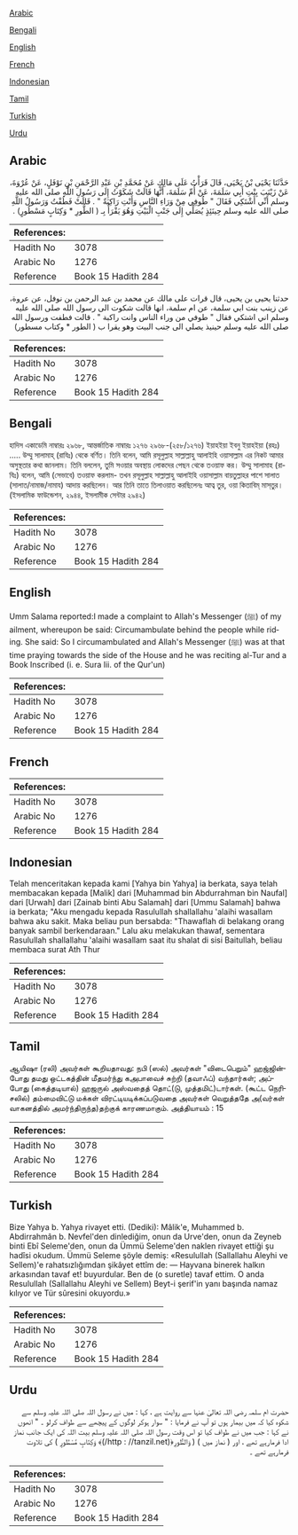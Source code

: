 [Arabic](#arabic)

[Bengali](#bengali)

[English](#english)

[French](#french)

[Indonesian](#indonesian)

[Tamil](#tamil)

[Turkish](#turkish)

[Urdu](#urdu)

## Arabic


<div dir="rtl" lang="ar" style={{fontSize:'larger',backgroundColor:'#f8f9fa',padding:20}}>
حَدَّثَنَا يَحْيَى بْنُ يَحْيَى، قَالَ قَرَأْتُ عَلَى مَالِكٍ عَنْ مُحَمَّدِ بْنِ عَبْدِ الرَّحْمَنِ بْنِ نَوْفَلٍ، عَنْ عُرْوَةَ، عَنْ زَيْنَبَ بِنْتِ أَبِي سَلَمَةَ، عَنْ أُمِّ سَلَمَةَ، أَنَّهَا قَالَتْ شَكَوْتُ إِلَى رَسُولِ اللَّهِ صلى الله عليه وسلم أَنِّي أَشْتَكِي فَقَالَ ‏"‏ طُوفِي مِنْ وَرَاءِ النَّاسِ وَأَنْتِ رَاكِبَةٌ ‏"‏ ‏.‏ قَالَتْ فَطُفْتُ وَرَسُولُ اللَّهِ صلى الله عليه وسلم حِينَئِذٍ يُصَلِّي إِلَى جَنْبِ الْبَيْتِ وَهُوَ يَقْرَأُ بِـ ‏(‏ الطُّورِ * وَكِتَابٍ مَسْطُورٍ‏)‏ ‏.‏
</div>
<div style={{backgroundColor:'#f8f9fa',padding:20, marginBottom: 10}}><table> <thead> <tr> <th>References:</th> <th></th> </tr> </thead> <tbody><tr><td>Hadith No</td><td>3078</td></tr><tr><td>Arabic No</td><td>1276</td></tr><tr><td>Reference</td><td>Book 15 Hadith 284</td></tr></tbody></table></div>


<div dir="rtl" lang="ar" style={{fontSize:'larger',backgroundColor:'#f8f9fa',padding:20}}>
حدثنا يحيى بن يحيى، قال قرات على مالك عن محمد بن عبد الرحمن بن نوفل، عن عروة، عن زينب بنت ابي سلمة، عن ام سلمة، انها قالت شكوت الى رسول الله صلى الله عليه وسلم اني اشتكي فقال " طوفي من وراء الناس وانت راكبة " . قالت فطفت ورسول الله صلى الله عليه وسلم حينيذ يصلي الى جنب البيت وهو يقرا ب ( الطور * وكتاب مسطور)
</div>
<div style={{backgroundColor:'#f8f9fa',padding:20, marginBottom: 10}}><table> <thead> <tr> <th>References:</th> <th></th> </tr> </thead> <tbody><tr><td>Hadith No</td><td>3078</td></tr><tr><td>Arabic No</td><td>1276</td></tr><tr><td>Reference</td><td>Book 15 Hadith 284</td></tr></tbody></table></div>

## Bengali


<div dir="ltr" lang="bn" style={{fontSize:'larger',backgroundColor:'#f8f9fa',padding:20}}>
হাদিস একাডেমি নাম্বারঃ ২৯৬৮, আন্তর্জাতিক নাম্বারঃ ১২৭৬ ২৯৬৮-(২৫৮/১২৭৬) ইয়াহইয়া ইবনু ইয়াহইয়া (রহঃ) ..... উম্মু সালামাহ্ (রাযিঃ) থেকে বর্ণিত। তিনি বলেন, আমি রসূলুল্লাহ সাল্লাল্লাহু আলাইহি ওয়াসাল্লাম এর নিকট আমার অসুস্থতার কথা জানলাম। তিনি বললেন, তুমি সওয়ার অবস্থায় লোকদের পেছন থেকে তওয়াফ কর। উম্মু সালামাহ (রাযিঃ) বলেন, আমি (সেভাবে) তওয়াফ করলাম- তখন রসূলুল্লাহ সাল্লাল্লাহু আলাইহি ওয়াসাল্লাম বায়তুল্লাহর পাশে সালাত (সালাত/নামাজ/নামায) আদায় করছিলেন। আর তিনি তাতে তিলাওয়াত করছিলেনঃ আত্ব তুর, ওয়া কিতাবিম্ মাস্‌তুর। (ইসলামিক ফাউন্ডেশন, ২৯৪৪, ইসলামীক সেন্টার ২৯৪২)
</div>
<div style={{backgroundColor:'#f8f9fa',padding:20, marginBottom: 10}}><table> <thead> <tr> <th>References:</th> <th></th> </tr> </thead> <tbody><tr><td>Hadith No</td><td>3078</td></tr><tr><td>Arabic No</td><td>1276</td></tr><tr><td>Reference</td><td>Book 15 Hadith 284</td></tr></tbody></table></div>

## English


<div dir="ltr" lang="en" style={{fontSize:'larger',backgroundColor:'#f8f9fa',padding:20}}>
Umm Salama reported:I made a complaint to Allah's Messenger (ﷺ) of my ailment, whereupon be said: Circumambulate behind the people while riding. She said: So I circumambulated and Allah's Messenger (ﷺ) was at that time praying towards the side of the House and he was reciting al-Tur and a Book Inscribed (i. e. Sura Iii. of the Qur'un)
</div>
<div style={{backgroundColor:'#f8f9fa',padding:20, marginBottom: 10}}><table> <thead> <tr> <th>References:</th> <th></th> </tr> </thead> <tbody><tr><td>Hadith No</td><td>3078</td></tr><tr><td>Arabic No</td><td>1276</td></tr><tr><td>Reference</td><td>Book 15 Hadith 284</td></tr></tbody></table></div>

## French


<div dir="ltr" lang="fr" style={{fontSize:'larger',backgroundColor:'#f8f9fa',padding:20}}>

</div>
<div style={{backgroundColor:'#f8f9fa',padding:20, marginBottom: 10}}><table> <thead> <tr> <th>References:</th> <th></th> </tr> </thead> <tbody><tr><td>Hadith No</td><td>3078</td></tr><tr><td>Arabic No</td><td>1276</td></tr><tr><td>Reference</td><td>Book 15 Hadith 284</td></tr></tbody></table></div>

## Indonesian


<div dir="ltr" lang="id" style={{fontSize:'larger',backgroundColor:'#f8f9fa',padding:20}}>
Telah menceritakan kepada kami [Yahya bin Yahya] ia berkata, saya telah membacakan kepada [Malik] dari [Muhammad bin Abdurrahman bin Naufal] dari [Urwah] dari [Zainab binti Abu Salamah] dari [Ummu Salamah] bahwa ia berkata; "Aku mengadu kepada Rasulullah shallallahu 'alaihi wasallam bahwa aku sakit. Maka beliau pun bersabda: "Thawaflah di belakang orang banyak sambil berkendaraan." Lalu aku melakukan thawaf, sementara Rasulullah shallallahu 'alaihi wasallam saat itu shalat di sisi Baitullah, beliau membaca surat Ath Thur
</div>
<div style={{backgroundColor:'#f8f9fa',padding:20, marginBottom: 10}}><table> <thead> <tr> <th>References:</th> <th></th> </tr> </thead> <tbody><tr><td>Hadith No</td><td>3078</td></tr><tr><td>Arabic No</td><td>1276</td></tr><tr><td>Reference</td><td>Book 15 Hadith 284</td></tr></tbody></table></div>

## Tamil


<div dir="ltr" lang="ta" style={{fontSize:'larger',backgroundColor:'#f8f9fa',padding:20}}>
ஆயிஷா (ரலி) அவர்கள் கூறியதாவது: நபி (ஸல்) அவர்கள் "விடைபெறும்" ஹஜ்ஜின்போது தமது ஒட்டகத்தின் மீதமர்ந்து கஅபாவைச் சுற்றி (தவாஃப்) வந்தார்கள்; அப்போது (கைத்தடியால்) ஹஜருல் அஸ்வதைத் தொட்(டு, முத்தமிட்)டார்கள். (கூட்ட நெரிசலில்) தம்மைவிட்டு மக்கள் விரட்டியடிக்கப்படுவதை அவர்கள் வெறுத்ததே அ(வர்கள் வாகனத்தில் அமர்ந்திருந்த)தற்குக் காரணமாகும். அத்தியாயம் : 15
</div>
<div style={{backgroundColor:'#f8f9fa',padding:20, marginBottom: 10}}><table> <thead> <tr> <th>References:</th> <th></th> </tr> </thead> <tbody><tr><td>Hadith No</td><td>3078</td></tr><tr><td>Arabic No</td><td>1276</td></tr><tr><td>Reference</td><td>Book 15 Hadith 284</td></tr></tbody></table></div>

## Turkish


<div dir="ltr" lang="tr" style={{fontSize:'larger',backgroundColor:'#f8f9fa',padding:20}}>
Bize Yahya b. Yahya rivayet etti. (Dediki): Mâlik'e, Muhammed b. Abdirrahmân b. Nevfel'den dinlediğim, onun da Urve'den, onun da Zeyneb binti Ebî Seleme'den, onun da Ümmü Seleme'den naklen rivayet ettiği şu hadîsi okudum. Ümmü Seleme şöyle demiş: «Resulullah (Sallallahu Aleyhi ve Sellem)'e rahatsızlığımdan şikâyet ettîm de: — Hayvana binerek halkın arkasından tavaf et! buyurdular. Ben de (o suretle) tavaf ettim. O anda Resulullah (Sallallahu Aleyhi ve Sellem) Beyt-i şerif'in yanı başında namaz kılıyor ve Tür sûresini okuyordu.»
</div>
<div style={{backgroundColor:'#f8f9fa',padding:20, marginBottom: 10}}><table> <thead> <tr> <th>References:</th> <th></th> </tr> </thead> <tbody><tr><td>Hadith No</td><td>3078</td></tr><tr><td>Arabic No</td><td>1276</td></tr><tr><td>Reference</td><td>Book 15 Hadith 284</td></tr></tbody></table></div>

## Urdu


<div dir="rtl" lang="ur" style={{fontSize:'larger',backgroundColor:'#f8f9fa',padding:20}}>
حضرت ام سلمہ رضی اللہ تعالیٰ عنہا سے روایت ہے ، کہا : میں نے رسول اللہ صلی اللہ علیہ وسلم سے شکوہ کیا کہ میں بیمار ہوں تو آپ نے فرمایا : " سوار ہوکر لوگوں کے پیچھے سے طواف کرلو ۔ " انھوں نے کہا : جب میں نے طواف کیا تو اس وقت رسول اللہ صلی اللہ علیہ وسلم بیت اللہ کی ایک جانب نماز ادا فرمارہے تھے ، اور ( نماز میں ) ( وَالطُّورِ‌﴿(http : //tanzil.net/)﴾ وَكِتَابٍ مَّسْطُورٍ‌ ) کی تلاوت فرمارہے تھے ۔
</div>
<div style={{backgroundColor:'#f8f9fa',padding:20, marginBottom: 10}}><table> <thead> <tr> <th>References:</th> <th></th> </tr> </thead> <tbody><tr><td>Hadith No</td><td>3078</td></tr><tr><td>Arabic No</td><td>1276</td></tr><tr><td>Reference</td><td>Book 15 Hadith 284</td></tr></tbody></table></div>
